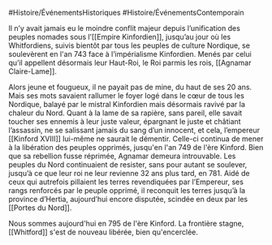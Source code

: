 #Histoire/ÉvénementsHistoriques 
#Histoire/ÉvénementsContemporain 

Il n’y avait jamais eu le moindre conflit majeur depuis l’unification des peuples nomades sous l’[[Empire Kinfordien]], jusqu’au jour où les Whitfordiens, suivis bientôt par tous les peuples de culture Nordique, se soulevèrent en l'an 743 face à l’impérialisme Kinfordien.
Menés par celui qu’il appellent désormais leur Haut-Roi, le Roi parmis les rois, [[Agnamar Claire-Lame]].

Alors jeune et fougueux, il ne payait pas de mine, du haut de ses 20 ans. Mais ses mots savaient rallumer le foyer logé dans le cœur de tous les Nordique, balayé par le mistral Kinfordien mais désormais ravivé par la chaleur du Nord.
Quant à la lame de sa rapière, sans pareil, elle savait toucher ses ennemis à leur juste valeur, épargnant le juste et châtiant l’assassin, ne se salissant jamais du sang d’un innocent, et cela, l’empereur [[Kinford XVIII]] lui-même ne saurait le démentir. Celle-ci continua de mener à la libération des peuples opprimés, jusqu'en l'an 749 de l'ère Kinford.
Bien que sa rebellion fusse réprimée, Agnamar demeura introuvable. Les peuples du Nord continuaient de resister, sans pour autant se soulever, jusqu’à ce que leur roi ne leur revienne 32 ans plus tard, en 781.
Aidé de ceux qui autrefois pillaient les terres revendiquées par l’Empereur, ses rangs renforcés par le peuple opprimé, il reconquit les terres jusqu’à la province d’Hertia, aujourd’hui encore disputée, scindée en deux par les [[Portes du Nord]].

Nous sommes aujourd'hui en 795 de l'ère Kinford. La frontière stagne, [[Whitford]] s'est de nouveau libérée, bien qu'encerclée.